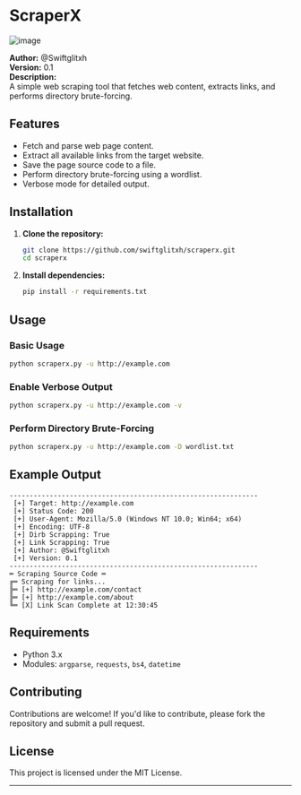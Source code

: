 # ScraperX
![image](https://github.com/user-attachments/assets/553b76e3-9101-4195-8f82-22a8a7f74a4e)


**Author:** @Swiftglitxh  
**Version:** 0.1  
**Description:**  
A simple web scraping tool that fetches web content, extracts links, and performs directory brute-forcing.

## Features

- Fetch and parse web page content.
- Extract all available links from the target website.
- Save the page source code to a file.
- Perform directory brute-forcing using a wordlist.
- Verbose mode for detailed output.

## Installation

1. **Clone the repository:**

   ```bash
   git clone https://github.com/swiftglitxh/scraperx.git
   cd scraperx
   ```

2. **Install dependencies:**

   ```bash
   pip install -r requirements.txt
   ```

## Usage

### Basic Usage

```bash
python scraperx.py -u http://example.com
```

### Enable Verbose Output

```bash
python scraperx.py -u http://example.com -v
```

### Perform Directory Brute-Forcing

```bash
python scraperx.py -u http://example.com -D wordlist.txt
```

## Example Output

```
--------------------------------------------------------------
 [+] Target: http://example.com
 [+] Status Code: 200
 [+] User-Agent: Mozilla/5.0 (Windows NT 10.0; Win64; x64)
 [+] Encoding: UTF-8
 [+] Dirb Scrapping: True
 [+] Link Scrapping: True
 [+] Author: @Swiftglitxh
 [+] Version: 0.1
--------------------------------------------------------------
═ Scraping Source Code ═
╔═ Scraping for links...
╠═ [+] http://example.com/contact
╠═ [+] http://example.com/about
╚═ [X] Link Scan Complete at 12:30:45
```

## Requirements

- Python 3.x
- Modules: `argparse`, `requests`, `bs4`, `datetime`

## Contributing

Contributions are welcome! If you'd like to contribute, please fork the repository and submit a pull request.

## License

This project is licensed under the MIT License.

---
